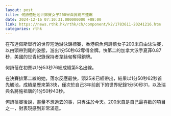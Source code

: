 ```yaml
---
layout: post
title: 何詩蓓短池世錦賽女子200米自實現三連霸
date: 2024-12-16 07:10:31.000000000 +08:00
link: https://news.rthk.hk/rthk/ch/component/k2/1783611-20241216.htm
categories: rthk
---
```


在布達佩斯舉行的世界短池游泳錦標賽，香港飛魚何詩蓓女子200米自由泳決賽，以由頭帶到尾的姿態，游出1分50秒62奪得金牌。快第二的加拿大泳手夏菲0.87秒，美國的世青紀錄保持者韋絲甸奪得銅牌。

何詩蓓在初賽以1分53秒76總成績第5名出線。

在決賽排第二線的她，落水反應最快，頭25米已經帶出，結果以1分50秒62秒首先觸池，成績是歷來第3快，僅次於自己3年前創下的世界紀錄1分50秒31，以及瑞典名將施祖唐的1分50秒43秒。

何詩蓓賽後說，盡量不想過去的事，只專注於今天。200米自是自己最喜歡的項目之一，對表現感到非常滿意。
